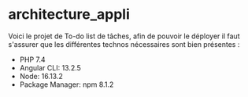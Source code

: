 # architecture_appli

Voici le projet de To-do list de tâches, afin de pouvoir le déployer il faut s'assurer que les différentes technos nécessaires sont bien présentes :

- PHP 7.4
- Angular CLI: 13.2.5
- Node: 16.13.2
- Package Manager: npm 8.1.2

